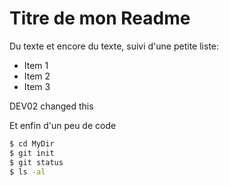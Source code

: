 # Titre de mon Readme

Du texte et encore du texte, suivi d'une petite liste:

 - Item 1
 - Item 2
 - Item 3

DEV02 changed this

Et enfin d'un peu de code

 ```sh
 $ cd MyDir
 $ git init
 $ git status
 $ ls -al
 ```
